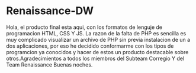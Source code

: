 # Renaissance-DW
Hola, el producto final esta aqui, con los formatos de lenguje de programacion HTML, CSS Y JS. La razon de la falta de PHP es sencilla es muy complicado visualizar un archivo de PHP sin previa instalacion de un a dos aplicaciones, por eso he decidido conformarme con los tipos de programcion ya conocidos y hacer de estos un producto destacable sobre otros.Agradecimientos a todos los miembros del Subteam Corregio Y del Team Renaissance Buenas noches.
